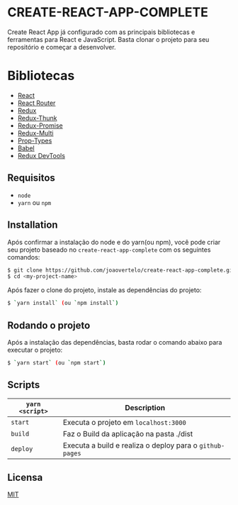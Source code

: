 # CREATE-REACT-APP-COMPLETE
Create React App já configurado com as principais bibliotecas e ferramentas para React e JavaScript. 
Basta clonar o projeto para seu repositório e começar a desenvolver.

# Bibliotecas
- [React](https://github.com/facebook/react)
- [React Router](https://github.com/ReactTraining/react-router)
- [Redux](https://github.com/reduxjs/redux)
- [Redux-Thunk](https://github.com/reduxjs/redux-thunk)
- [Redux-Promise](https://github.com/redux-utilities/redux-promise)
- [Redux-Multi](https://github.com/ashaffer/redux-multi)
- [Prop-Types](https://github.com/facebook/prop-types)
- [Babel](https://github.com/babel/babel)
- [Redux DevTools](https://github.com/reduxjs/redux-devtools)

## Requisitos
* `node` 
* `yarn` ou `npm`

## Installation
Após confirmar a instalação do node e do yarn(ou npm), você pode criar seu projeto baseado no `create-react-app-complete` com os seguintes comandos:

```bash
$ git clone https://github.com/joaovertelo/create-react-app-complete.git <my-project-name>
$ cd <my-project-name>
```

Após fazer o clone do projeto, instale as dependências do projeto:

```bash
$ `yarn install` (ou `npm install`)
```

## Rodando o projeto

Após a instalação das dependências, basta rodar o comando abaixo para executar o projeto:

```bash
$ `yarn start` (ou `npm start`)
```

## Scripts

|`yarn <script>`    |Description|
|-------------------|-----------|
|`start`            |Executa o projeto em `localhost:3000`|
|`build`            |Faz o Build da aplicação na pasta ./dist|
|`deploy`           |Executa a build e realiza o deploy para o `github-pages`|

## Licensa

[MIT](https://github.com/joaovertelo/create-react-app-complete/blob/master/LICENSE)
